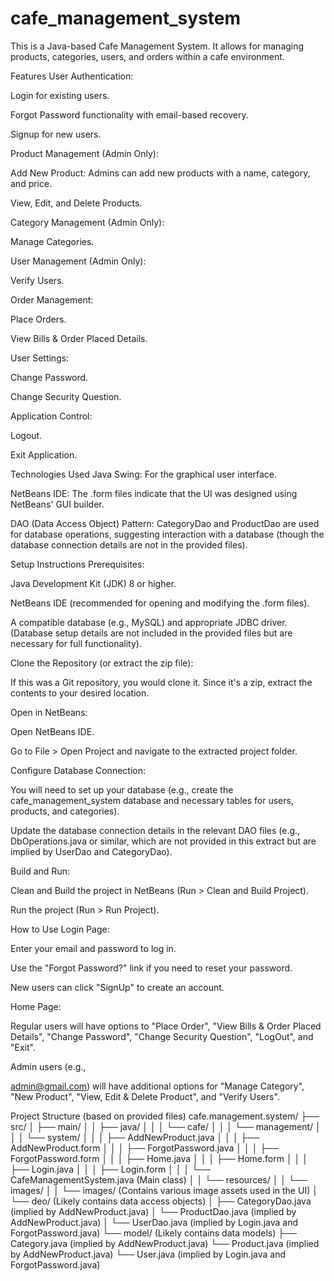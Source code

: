 # cafe_management_system
This is a Java-based Cafe Management System. It allows for managing products, categories, users, and orders within a cafe environment.

Features
User Authentication:

Login for existing users.


Forgot Password functionality with email-based recovery.


Signup for new users.

Product Management (Admin Only):

Add New Product: Admins can add new products with a name, category, and price.





View, Edit, and Delete Products.

Category Management (Admin Only):

Manage Categories.

User Management (Admin Only):

Verify Users.

Order Management:

Place Orders.

View Bills & Order Placed Details.

User Settings:

Change Password.

Change Security Question.

Application Control:

Logout.

Exit Application.

Technologies Used
Java Swing: For the graphical user interface.

NetBeans IDE: The .form files indicate that the UI was designed using NetBeans' GUI builder.

DAO (Data Access Object) Pattern: CategoryDao and ProductDao are used for database operations, suggesting interaction with a database (though the database connection details are not in the provided files).

Setup Instructions
Prerequisites:

Java Development Kit (JDK) 8 or higher.

NetBeans IDE (recommended for opening and modifying the .form files).

A compatible database (e.g., MySQL) and appropriate JDBC driver. (Database setup details are not included in the provided files but are necessary for full functionality).

Clone the Repository (or extract the zip file):

If this was a Git repository, you would clone it. Since it's a zip, extract the contents to your desired location.

Open in NetBeans:

Open NetBeans IDE.

Go to File > Open Project and navigate to the extracted project folder.

Configure Database Connection:

You will need to set up your database (e.g., create the cafe_management_system database and necessary tables for users, products, and categories).

Update the database connection details in the relevant DAO files (e.g., DbOperations.java or similar, which are not provided in this extract but are implied by UserDao and CategoryDao).

Build and Run:

Clean and Build the project in NetBeans (Run > Clean and Build Project).

Run the project (Run > Run Project).

How to Use
Login Page:

Enter your email and password to log in.

Use the "Forgot Password?" link if you need to reset your password.

New users can click "SignUp" to create an account.

Home Page:

Regular users will have options to "Place Order", "View Bills & Order Placed Details", "Change Password", "Change Security Question", "LogOut", and "Exit".

Admin users (e.g., 

admin@gmail.com) will have additional options for "Manage Category", "New Product", "View, Edit & Delete Product", and "Verify Users".

Project Structure (based on provided files)
cafe.management.system/
├── src/
│   ├── main/
│   │   ├── java/
│   │   │   └── cafe/
│   │   │       └── management/
│   │   │           └── system/
│   │   │               ├── AddNewProduct.java
│   │   │               ├── AddNewProduct.form
│   │   │               ├── ForgotPassword.java
│   │   │               ├── ForgotPassword.form
│   │   │               ├── Home.java
│   │   │               ├── Home.form
│   │   │               ├── Login.java
│   │   │               ├── Login.form
│   │   │               └── CafeManagementSystem.java (Main class)
│   │   └── resources/
│   │       └── images/
│   │           └── images/ (Contains various image assets used in the UI)
│   └── deo/ (Likely contains data access objects)
│       ├── CategoryDao.java (implied by AddNewProduct.java)
│       └── ProductDao.java (implied by AddNewProduct.java)
│       └── UserDao.java (implied by Login.java and ForgotPassword.java)
└── model/ (Likely contains data models)
    ├── Category.java (implied by AddNewProduct.java)
    └── Product.java (implied by AddNewProduct.java)
    └── User.java (implied by Login.java and ForgotPassword.java)
